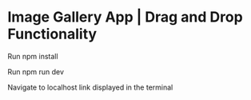 # Image Gallery App | Drag and Drop Functionality

Run npm install

Run npm run dev

Navigate to localhost link displayed in the terminal
